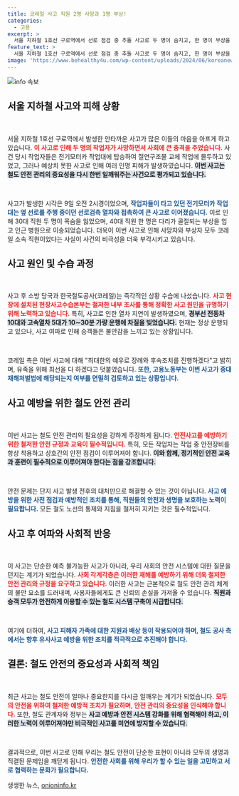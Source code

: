 ```yaml
---
title: 코레일 사고 직원 2명 사망과 1명 부상!
categories:
  - 고용
excerpt: >
  서울 지하철 1호선 구로역에서 선로 점검 중 추돌 사고로 두 명이 숨지고, 한 명이 부상을 입었습니다. 고용부는 중대재해처벌법 적용 여부를 검토 중이며, 코레일은 사고 원인 조사에 착수했습니다.
feature_text: >
  서울 지하철 1호선 구로역에서 선로 점검 중 추돌 사고로 두 명이 숨지고, 한 명이 부상을 입었습니다. 고용부는 중대재해처벌법 적용 여부를 검토 중이며, 코레일은 사고 원인 조사에 착수했습니다.
image: 'https://www.behealthy4u.com/wp-content/uploads/2024/06/koreanews.jpg'
---
```


<p><img src="https://www.behealthy4u.com/wp-content/uploads/2024/06/koreanews.jpg" alt="info 속보" /></p>

<h2 data-ke-size="size26">서울 지하철 사고와 피해 상황</h2>

<p><p data-ke-size="size16">&nbsp;</p>서울 지하철 1호선 구로역에서 발생한 안타까운 사고가 많은 이들의 마음을 아프게 하고 있습니다. <b><span style="color: #ee2323;">이 사고로 인해 두 명의 작업자가 사망하면서 사회에 큰 충격을 주었습니다.</span></b> 사건 당시 작업자들은 전기모터카 작업대에 탑승하여 절연구조물 교체 작업에 몰두하고 있었고, 그러나 예상치 못한 사고로 인해 여러 인명 피해가 발생하였습니다. <b><span style="background-color: #21538527;">이번 사고는 철도 안전 관리의 중요성을 다시 한번 일깨워주는 사건으로 평가되고 있습니다.</span></b> </p>

<p><p data-ke-size="size16">&nbsp;</p>사고가 발생한 시각은 9일 오전 2시경이었으며, <b><span style="color: #1a5490;">작업자들이 타고 있던 전기모터카 작업대는 옆 선로를 주행 중이던 선로검측 열차와 접촉하여 큰 사고로 이어졌습니다.</span></b> 이로 인해 30대 직원 두 명이 목숨을 잃었으며, 40대 직원 한 명은 다리가 골절되는 부상을 입고 인근 병원으로 이송되었습니다. 더욱이 이번 사고로 인해 사망자와 부상자 모두 코레일 소속 직원이었다는 사실이 사건의 비극성을 더욱 부각시키고 있습니다.</p>

<h2 data-ke-size="size26">사고 원인 및 수습 과정</h2>

<p><p data-ke-size="size16">&nbsp;</p>사고 후 소방 당국과 한국철도공사(코레일)는 즉각적인 상황 수습에 나섰습니다. <b><span style="color: #ee2323;">사고 현장에 설치된 현장사고수습본부는 철저한 내부 조사를 통해 정확한 사고 원인을 규명하기 위해 노력하고 있습니다.</span></b> 특히, 사고로 인한 열차 지연이 발생하였으며, <b><span style="background-color: #21538527;">경부선 전동차 10대와 고속열차 5대가 10∼30분 가량 운행에 차질을 빚었습니다.</span></b> 현재는 정상 운행되고 있으나, 사고 여파로 인해 승객들은 불안감을 느끼고 있는 상황입니다.</p>

<p><p data-ke-size="size16">&nbsp;</p>코레일 측은 이번 사고에 대해 "최대한의 예우로 장례와 후속조치를 진행하겠다"고 밝히며, 유족을 위해 최선을 다 하겠다고 덧붙였습니다. <b><span style="color: #1a5490;">또한, 고용노동부는 이번 사고가 중대재해처벌법에 해당되는지 여부를 면밀히 검토하고 있는 상황입니다.</span></b></p>

<h2 data-ke-size="size26">사고 예방을 위한 철도 안전 관리</h2>

<p><p data-ke-size="size16">&nbsp;</p>이번 사고는 철도 안전 관리의 필요성을 강하게 주장하게 됩니다. <b><span style="color: #ee2323;">안전사고를 예방하기 위한 철저한 안전 규정과 교육이 필수적입니다.</span></b> 특히, 모든 작업자는 작업 중 안전장비를 항상 착용하고 상호간의 안전 점검이 이루어져야 합니다. <b><span style="background-color: #21538527;">이와 함께, 정기적인 안전 교육과 훈련이 필수적으로 이루어져야 한다는 점을 강조합니다.</span></b> </p>

<p><p data-ke-size="size16">&nbsp;</p>안전 문제는 단지 사고 발생 전후의 대처만으로 해결할 수 있는 것이 아닙니다. <b><span style="color: #1a5490;">사고 예방을 위한 사전 점검과 예방적인 조치를 통해, 직원들의 안전과 생명을 보호하는 노력이 필요합니다.</span></b> 모든 철도 노선의 통제와 지침을 철저히 지키는 것은 필수적입니다. </p>

<h2 data-ke-size="size26">사고 후 여파와 사회적 반응</h2>

<p><p data-ke-size="size16">&nbsp;</p>이 사고는 단순한 예측 불가능한 사고가 아니라, 우리 사회의 안전 시스템에 대한 질문을 던지는 계기가 되었습니다. <b><span style="color: #ee2323;">사회 각계각층은 이러한 재해를 예방하기 위해 더욱 철저한 안전 관리와 규정을 요구하고 있습니다.</span></b> 이러한 사고는 근본적으로 철도 안전 관리 체계의 불안 요소를 드러내며, 사용자들에게도 큰 신뢰의 손실을 가져올 수 있습니다. <b><span style="background-color: #21538527;">직원과 승객 모두가 안전하게 이용할 수 있는 철도 시스템 구축이 시급합니다.</span></b> </p>

<p><p data-ke-size="size16">&nbsp;</p>여기에 더하여, <b><span style="color: #1a5490;">사고 피해자 가족에 대한 지원과 배상 등이 작용되어야 하며, 철도 공사 측에서는 향후 유사사고 예방을 위한 조치를 적극적으로 추진해야 합니다.</span></b> </p>

<h2 data-ke-size="size26">결론: 철도 안전의 중요성과 사회적 책임</h2>

<p><p data-ke-size="size16">&nbsp;</p>최근 사고는 철도 안전이 얼마나 중요한지를 다시금 일깨우는 계기가 되었습니다. <b><span style="color: #ee2323;">모두의 안전을 위하여 철저한 예방적 조치가 필요하며, 안전 관리의 중요성을 인식해야 합니다.</span></b> 또한, 철도 관계자와 정부는 <b><span style="background-color: #21538527;">사고 예방과 안전 시스템 강화를 위해 협력해야 하고, 이러한 노력이 이루어져야만 비극적인 사고를 미연에 방지할 수 있습니다.</span></b> </p>

<p><p data-ke-size="size16">&nbsp;</p>결과적으로, 이번 사고로 인해 우리는 철도 안전이 단순한 표현이 아니라 모두의 생명과 직결된 문제임을 깨닫게 됩니다. <b><span style="color: #1a5490;">안전한 사회를 위해 우리가 할 수 있는 일을 고민하고 서로 협력하는 문화가 필요합니다.</span></b></p>
생생한 뉴스, <a href="https://onioninfo.kr" rel="dofollow">onioninfo.kr</a>


